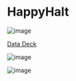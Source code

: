 # HappyHalt



![image](https://github.com/mariagrincon/HappyHalt/assets/143119371/a2408c42-2709-4f29-8d67-0d11fd6216f6)




[Data Deck](https://docs.google.com/presentation/d/1pOZ_1rjRPOQzDorzjouzMwbGxG-qQ_Lpgo2EHonNbL8/edit?usp=sharing)


![image](https://github.com/mariagrincon/HappyHalt/assets/143119371/b4116077-dc8c-4bf0-92aa-1ab2680020de)


![image](https://github.com/mariagrincon/HappyHalt/assets/143119371/47657dc4-593a-4318-84b1-eb5bb2069676)




